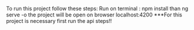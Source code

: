To run this project follow these steps:
    Run on terminal : npm install than ng serve -o the project will be open on browser localhost:4200
    ***For this project is necessary first run the api steps!!